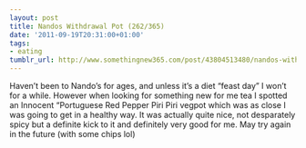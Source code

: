 ```yaml
---
layout: post
title: Nandos Withdrawal Pot (262/365)
date: '2011-09-19T20:31:00+01:00'
tags:
- eating
tumblr_url: http://www.somethingnew365.com/post/43804513480/nandos-withdrawl-pot-262365
---
```

Haven’t been to Nando’s for ages, and unless it’s a diet “feast day” I won’t for a while. However when looking for something new for me tea I spotted an Innocent “Portuguese Red Pepper Piri Piri vegpot which was as close I was going to get in a healthy way.
It was actually quite nice, not desparately spicy but a definite kick to it and definitely very good for me. May try again in the future (with some chips lol)
